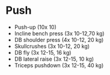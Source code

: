 # Push
* Push-up (10x 10)
* Incline bench press (3x 10-12,70 kg)
* DB shoulder press (4x 10-12, 20 kg)
* Skullcrushes (3x 10-12, 20 kg)
* DB fly (3x 12-15, 16 kg)
* DB lateral raise (3x 12-15, 10 kg)
* Triceps pushdown (3x 12-15, 40 kg)
